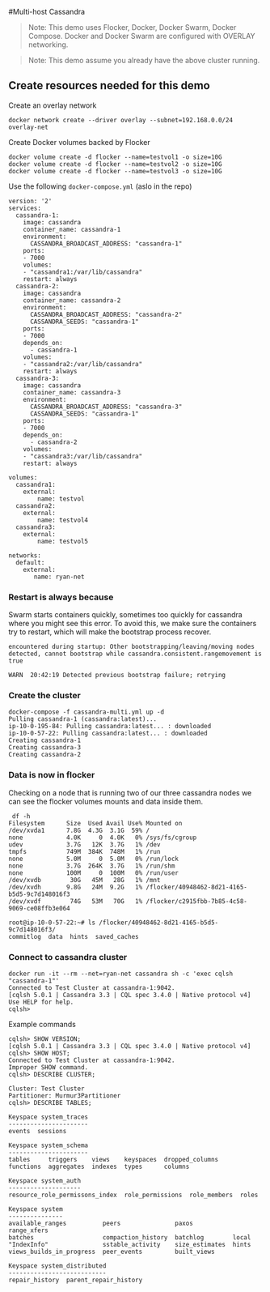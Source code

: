 #Multi-host Cassandra

> Note: This demo uses Flocker, Docker, Docker Swarm, Docker Compose. Docker and Docker Swarm are configured with OVERLAY networking.

> Note: This demo assume you already have the above cluster running.

## Create resources needed for this demo

Create an overlay network
```
docker network create --driver overlay --subnet=192.168.0.0/24 overlay-net
```

Create Docker volumes backed by Flocker
```
docker volume create -d flocker --name=testvol1 -o size=10G
docker volume create -d flocker --name=testvol2 -o size=10G
docker volume create -d flocker --name=testvol3 -o size=10G
```

Use the following `docker-compose.yml` (aslo in the repo)
```
version: '2'
services:
  cassandra-1:
    image: cassandra
    container_name: cassandra-1
    environment:
      CASSANDRA_BROADCAST_ADDRESS: "cassandra-1"
    ports:
    - 7000
    volumes:
    - "cassandra1:/var/lib/cassandra"
    restart: always
  cassandra-2:
    image: cassandra
    container_name: cassandra-2
    environment:
      CASSANDRA_BROADCAST_ADDRESS: "cassandra-2"
      CASSANDRA_SEEDS: "cassandra-1"
    ports:
    - 7000
    depends_on:
      - cassandra-1
    volumes:
    - "cassandra2:/var/lib/cassandra"
    restart: always
  cassandra-3:
    image: cassandra
    container_name: cassandra-3
    environment:
      CASSANDRA_BROADCAST_ADDRESS: "cassandra-3"
      CASSANDRA_SEEDS: "cassandra-1"
    ports:
    - 7000
    depends_on:
      - cassandra-2
    volumes:
    - "cassandra3:/var/lib/cassandra"
    restart: always

volumes:
  cassandra1:
    external:
        name: testvol
  cassandra2:
    external:
        name: testvol4
  cassandra3:
    external:
        name: testvol5

networks:
  default:
    external:
       name: ryan-net
```

### Restart is always because

Swarm starts containers quickly, sometimes too quickly for cassandra where you might see this error.
To avoid this, we make sure the containers try to restart, which will make the bootstrap process recover.

```
encountered during startup: Other bootstrapping/leaving/moving nodes detected, cannot bootstrap while cassandra.consistent.rangemovement is true

WARN  20:42:19 Detected previous bootstrap failure; retrying
```

### Create the cluster

```
docker-compose -f cassandra-multi.yml up -d
Pulling cassandra-1 (cassandra:latest)...
ip-10-0-195-84: Pulling cassandra:latest... : downloaded
ip-10-0-57-22: Pulling cassandra:latest... : downloaded
Creating cassandra-1
Creating cassandra-3
Creating cassandra-2
```

### Data is now in flocker

Checking on a node that is running two of our three cassandra nodes we can see the flocker volumes mounts and data inside them.

```
 df -h
Filesystem      Size  Used Avail Use% Mounted on
/dev/xvda1      7.8G  4.3G  3.1G  59% /
none            4.0K     0  4.0K   0% /sys/fs/cgroup
udev            3.7G   12K  3.7G   1% /dev
tmpfs           749M  384K  748M   1% /run
none            5.0M     0  5.0M   0% /run/lock
none            3.7G  264K  3.7G   1% /run/shm
none            100M     0  100M   0% /run/user
/dev/xvdb        30G   45M   28G   1% /mnt
/dev/xvdh       9.8G   24M  9.2G   1% /flocker/40948462-8d21-4165-b5d5-9c7d148016f3
/dev/xvdf        74G   53M   70G   1% /flocker/c2915fbb-7b85-4c58-9069-ce08ffb3e064
```

```
root@ip-10-0-57-22:~# ls /flocker/40948462-8d21-4165-b5d5-9c7d148016f3/
commitlog  data  hints  saved_caches
```

### Connect to cassandra cluster

```
docker run -it --rm --net=ryan-net cassandra sh -c 'exec cqlsh "cassandra-1"'
Connected to Test Cluster at cassandra-1:9042.
[cqlsh 5.0.1 | Cassandra 3.3 | CQL spec 3.4.0 | Native protocol v4]
Use HELP for help.
cqlsh>
```

Example commands
```
cqlsh> SHOW VERSION;
[cqlsh 5.0.1 | Cassandra 3.3 | CQL spec 3.4.0 | Native protocol v4]
cqlsh> SHOW HOST;
Connected to Test Cluster at cassandra-1:9042.
Improper SHOW command.
cqlsh> DESCRIBE CLUSTER;

Cluster: Test Cluster
Partitioner: Murmur3Partitioner
cqlsh> DESCRIBE TABLES;

Keyspace system_traces
----------------------
events  sessions

Keyspace system_schema
----------------------
tables     triggers    views    keyspaces  dropped_columns
functions  aggregates  indexes  types      columns

Keyspace system_auth
--------------------
resource_role_permissons_index  role_permissions  role_members  roles

Keyspace system
---------------
available_ranges          peers               paxos           range_xfers
batches                   compaction_history  batchlog        local
"IndexInfo"               sstable_activity    size_estimates  hints
views_builds_in_progress  peer_events         built_views

Keyspace system_distributed
---------------------------
repair_history  parent_repair_history
```
